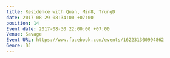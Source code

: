 ```yaml
---
title: Residence with Quan, Min8, TrungD
date: 2017-08-29 08:34:00 +07:00
position: 14
Event date: 2017-08-30 22:00:00 +07:00
Venue: Savage
Event URL: https://www.facebook.com/events/162231300994862
Genre: DJ
---
```


